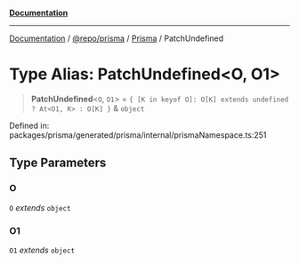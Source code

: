 [**Documentation**](../../../../../README.md)

***

[Documentation](../../../../../README.md) / [@repo/prisma](../../../README.md) / [Prisma](../README.md) / PatchUndefined

# Type Alias: PatchUndefined\<O, O1\>

> **PatchUndefined**\<`O`, `O1`\> = `{ [K in keyof O]: O[K] extends undefined ? At<O1, K> : O[K] }` & `object`

Defined in: packages/prisma/generated/prisma/internal/prismaNamespace.ts:251

## Type Parameters

### O

`O` *extends* `object`

### O1

`O1` *extends* `object`

